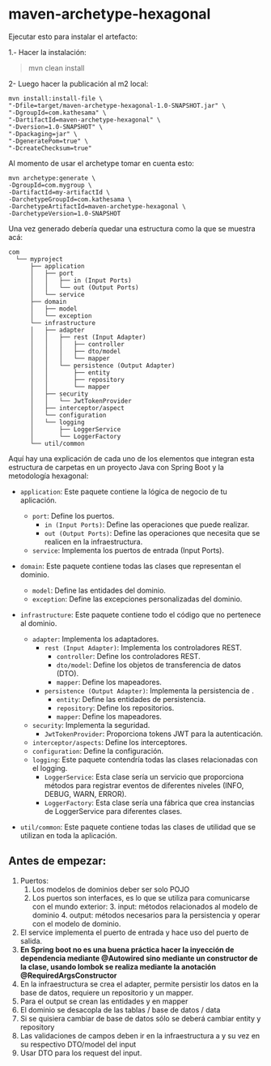 # maven-archetype-hexagonal

Ejecutar esto para instalar el artefacto:

1.- Hacer la instalación:

> mvn clean install

2- Luego hacer la publicación al m2 local:

```agsl
mvn install:install-file \
"-Dfile=target/maven-archetype-hexagonal-1.0-SNAPSHOT.jar" \
"-DgroupId=com.kathesama" \
"-DartifactId=maven-archetype-hexagonal" \
"-Dversion=1.0-SNAPSHOT" \
"-Dpackaging=jar" \
"-DgeneratePom=true" \
"-DcreateChecksum=true"
```

Al momento de usar el archetype tomar en cuenta esto:

```agsl
mvn archetype:generate \
-DgroupId=com.mygroup \
-DartifactId=my-artifactId \
-DarchetypeGroupId=com.kathesama \
-DarchetypeArtifactId=maven-archetype-hexagonal \
-DarchetypeVersion=1.0-SNAPSHOT
```

Una vez generado debería quedar una estructura como la que se muestra acá:

```
com
  └── myproject
      ├── application
      │   ├── port
      │   │   ├── in (Input Ports)
      │   │   └── out (Output Ports)
      │   └── service
      ├── domain
      │   ├── model
      │   └── exception
      └── infrastructure
      │   ├── adapter
      │   │   ├── rest (Input Adapter)
      │   │   │   ├── controller
      │   │   │   ├── dto/model
      │   │   │   └── mapper
      │   │   └── persistence (Output Adapter)
      │   │       ├── entity
      │   │       ├── repository
      │   │       └── mapper
      │   ├── security
      │   │   └── JwtTokenProvider
      │   ├── interceptor/aspect
      │   └── configuration
      │   └── logging
      │       ├── LoggerService
      │       └── LoggerFactory
      └── util/common
```
Aquí hay una explicación de cada uno de los elementos que integran esta estructura de carpetas en un proyecto Java con Spring Boot y la metodología hexagonal:

- `application`: Este paquete contiene la lógica de negocio de tu aplicación.
    - `port`: Define los puertos.
        - `in (Input Ports)`: Define las operaciones que puede realizar.
        - `out (Output Ports)`: Define las operaciones que necesita que se realicen en la infraestructura.
    - `service`: Implementa los puertos de entrada (Input Ports).

- `domain`: Este paquete contiene todas las clases que representan el dominio.
    - `model`: Define las entidades del dominio.
    - `exception`: Define las excepciones personalizadas del dominio.

- `infrastructure`: Este paquete contiene todo el código que no pertenece al dominio.
    - `adapter`: Implementa los adaptadores.
        - `rest (Input Adapter)`: Implementa los controladores REST.
            - `controller`: Define los controladores REST.
            - `dto/model`: Define los objetos de transferencia de datos (DTO).
            - `mapper`: Define los mapeadores.
        - `persistence (Output Adapter)`: Implementa la persistencia de .
            - `entity`: Define las entidades de persistencia.
            - `repository`: Define los repositorios.
            - `mapper`: Define los mapeadores.
    - `security`: Implementa la seguridad.
        - `JwtTokenProvider`: Proporciona tokens JWT para la autenticación.
    - `interceptor/aspects`: Define los interceptores.
    - `configuration`: Define la configuración.
    - `logging`: Este paquete contendría todas las clases relacionadas con el logging.
        - `LoggerService`: Esta clase sería un servicio que proporciona métodos para registrar eventos de diferentes niveles (INFO, DEBUG, WARN, ERROR).
        - `LoggerFactory`: Esta clase sería una fábrica que crea instancias de LoggerService para diferentes clases.

- `util/common`: Este paquete contiene todas las clases de utilidad que se utilizan en toda la aplicación.

## Antes de empezar:

1. Puertos:
    1. Los modelos de dominios deber ser solo POJO
    2. Los puertos son interfaces, es lo que se utiliza para comunicarse con el mundo exterior:
        3. input: métodos relacionados al modelo de dominio
        4. output: métodos necesarios para la persistencia y operar con el modelo de dominio.
5. El service implementa el puerto de entrada y hace uso del puerto de salida.
6. **En Spring boot no es una buena práctica hacer la inyección de dependencia mediante @Autowired
   sino mediante un constructor de la clase, usando lombok se realiza mediante la anotación @RequiredArgsConstructor**
7. En la infraestructura se crea el adapter, permite persistir los datos en la base de datos, requiere un repositorio y un mapper.
8. Para el output se crean las entidades y en mapper
9. El dominio se desacopla de las tablas / base de datos / data
10. Si se quisiera cambiar de base de datos sólo se deberá cambiar entity y repository
11. Las validaciones de campos deben ir en la infraestructura a y su vez en su respectivo DTO/model del input
12. Usar DTO para los request del input.
